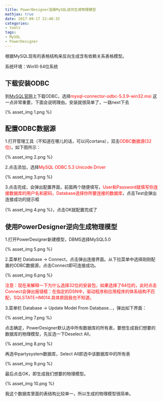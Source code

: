 ```yaml
---
title: PowerDesigner连接MySQL逆向生成物理模型
mathjax: true
date: 2017-09-17 22:40:33
categories:
- tools
tags:
- MySQL
- PowerDesigner
---
```

根据MySQL现有的表格结构来反向生成含有依赖关系表格模型。

<!--more-->

系统环境：Win10 64位系统

## 下载安装ODBC
到[MySQL官网](https://dev.mysql.com/downloads/connector/odbc/)上下载ODBC，选择<font color=red>mysql-connector-odbc-5.3.9-win32.msi</font> 这一点非常重要，下面会说明理由。安装就很简单了，一路next下去

{% asset_img 1.png %}



## 配置ODBC数据源
1.打开管理工具（不知道在哪儿的话，可以问cortana），双击<font color=red>ODBC数据源(32位)</font>，如下图所示：

{% asset_img 2.png %}

2.点击添加，选择<font color=red>MySQL ODBC 5.3 Unicode Driver</font>

{% asset_img 3.png %}

3.点击完成，会弹出配置界面，前面两个随便填写，<font color=red>User和Password就填写你连接数据库的用户名和密码，Database选择你所要连接的数据库</font>，点击Test会弹出连接成功的提示框

{% asset_img 4.png %}，点击OK就配置完成了

## 使用PowerDesigner逆向生成物理模型
1.打开PowerDesigner新建模型，DBMS选择MySQL5.0

{% asset_img 5.png %}

2.菜单栏 Database -> Connect，点击弹出连接界面。从下拉菜单中选择刚刚配置的ODBC数据源，点击Connect即可连接成功。

{% asset_img 6.png %}

<font color=red>注意：现在来解释一下为什么选择32位的安装包，如果选择了64位的，此时点击Connect会弹出报错框：在指定的DSN中，驱动程序和应用程序的体系结构不匹配，SQLSTATE=IM014.具体原因我也不知道。</font>

3.菜单栏 Database -> Update Model From Database...，弹出如下界面：

{% asset_img 7.png %}

点击确定，PowerDesigner默认选中所有数据库的所有表，要想生成我们想要的数据库的物理模型，先反选一下Deselect All，

{% asset_img 8.png %}

再选中partysystem数据库，Select All即选中该数据库中的所有表

{% asset_img 9.png %}

最后点击OK，即生成我们想要的物理模型。

{% asset_img 10.png %}

我这个数据库里面的表结构比较单一，所以生成的物理模型很简单。
